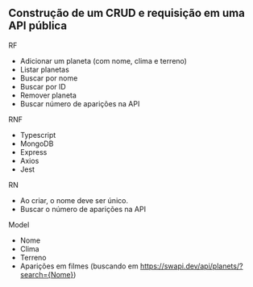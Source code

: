 Construção de um CRUD  e requisição em uma API pública
------------------------------------------------------------------
RF
- Adicionar um planeta (com nome, clima e terreno)
- Listar planetas
- Buscar por nome
- Buscar por ID
- Remover planeta
- Buscar número de aparições na API

RNF
- Typescript
- MongoDB
- Express
- Axios
- Jest

RN
- Ao criar, o nome deve ser único.
- Buscar o número de aparições na API

Model
- Nome
- Clima
- Terreno
- Aparições em filmes (buscando em https://swapi.dev/api/planets/?search={Nome})
